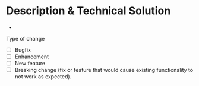 # Description & Technical Solution
-

Type of change
- [ ] Bugfix
- [ ] Enhancement
- [ ] New feature
- [ ] Breaking change (fix or feature that would cause existing functionality to not work as expected).